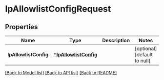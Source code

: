 # IpAllowlistConfigRequest

## Properties
Name | Type | Description | Notes
------------ | ------------- | ------------- | -------------
**IpAllowlistConfig** | [***IpAllowlistConfig**](IPAllowlistConfig.md) |  | [optional] [default to null]

[[Back to Model list]](../README.md#documentation-for-models) [[Back to API list]](../README.md#documentation-for-api-endpoints) [[Back to README]](../README.md)

